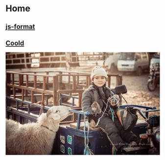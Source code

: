 # Home

## [js-format](./js-format)

## [Coold](http://www.coolde.cn)

![image](images/33510132.jpg)
